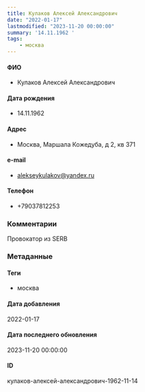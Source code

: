 ```yaml
---
title: Кулаков Алексей Александрович
date: "2022-01-17"
lastmodified: "2023-11-20 00:00:00"
summary: '14.11.1962 '
tags: 
    - москва
---
```

<!--# pp1-->
<!--## Фигурант-->
<!--### Личные данные-->
#### ФИО
- Кулаков Алексей Александрович
#### Дата рождения
- 14.11.1962
#### Адрес
- Москва, Маршала Кожедуба, д 2, кв 371
#### e-mail
- alekseykulakov@yandex.ru
#### Телефон
- +79037812253
### Комментарии
Провокатор из SERB
### Метаданные
#### Теги
- москва
#### Дата добавления
2022-01-17
#### Дата последнего обновления
2023-11-20 00:00:00
#### ID
кулаков-алексей-александрович-1962-11-14
<!--## END;-->
